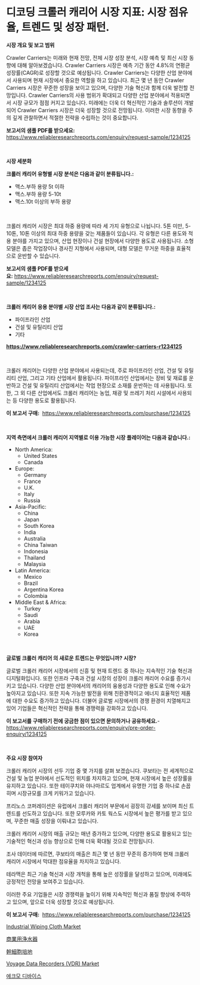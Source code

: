 <p><h1>디코딩 크롤러 캐리어 시장 지표: 시장 점유율, 트렌드 및 성장 패턴.</h1></p><p><strong>시장 개요 및 보고 범위</strong></p>
<p><p>Crawler Carriers는 미래와 현재 전망, 전체 시장 성장 분석, 시장 예측 및 최신 시장 동향에 대해 알아보겠습니다. Crawler Carriers 시장은 예측 기간 동안 4.8%의 연평균 성장률(CAGR)로 성장할 것으로 예상됩니다. Crawler Carriers는 다양한 산업 분야에서 사용되며 현재 시장에서 중요한 역할을 하고 있습니다. 최근 몇 년 동안 Crawler Carriers 시장은 꾸준한 성장을 보이고 있으며, 다양한 기술 혁신과 함께 더욱 발전할 전망입니다. Crawler Carriers의 사용 범위가 확대되고 다양한 산업 분야에서 적용되면서 시장 규모가 점점 커지고 있습니다. 미래에는 더욱 더 혁신적인 기술과 솔루션이 개발되어 Crawler Carriers 시장은 더욱 성장할 것으로 전망됩니다. 이러한 시장 동향을 주의 깊게 관찰하면서 적절한 전략을 수립하는 것이 중요합니다.</p></p>
<p><strong>보고서의 샘플 PDF를 받으세요:</strong> <a href="https://www.reliableresearchreports.com/enquiry/request-sample/1234125">https://www.reliableresearchreports.com/enquiry/request-sample/1234125</a></p>
<p>&nbsp;</p>
<p><strong>시장 세분화</strong></p>
<p><strong>크롤러 캐리어 유형별 시장 분석은 다음과 같이 분류됩니다.:</strong></p>
<p><ul><li>맥스.부하 용량 5t 이하</li><li>맥스.부하 용량 5-10t</li><li>맥스.10t 이상의 부하 용량</li></ul></p>
<p>&nbsp;</p>
<p><p>크롤러 캐리어 시장은 최대 하중 용량에 따라 세 가지 유형으로 나뉩니다. 5톤 미만, 5-10톤, 10톤 이상의 최대 하중 용량을 갖는 제품들이 있습니다. 각 유형은 다른 용도와 적용 분야를 가지고 있으며, 산업 현장이나 건설 현장에서 다양한 용도로 사용됩니다. 소형 모델은 좁은 작업장이나 경사진 지형에서 사용되며, 대형 모델은 무거운 하중을 효율적으로 운반할 수 있습니다.</p></p>
<p><strong>보고서의 샘플 PDF를 받으세요:</strong>&nbsp;<a href="https://www.reliableresearchreports.com/enquiry/request-sample/1234125">https://www.reliableresearchreports.com/enquiry/request-sample/1234125</a></p>
<p>&nbsp;</p>
<p><strong> 크롤러 캐리어 응용 분야별 시장 산업 조사는 다음과 같이 분류됩니다.:</strong></p>
<p><ul><li>파이프라인 산업</li><li>건설 및 유틸리티 산업</li><li>기타</li></ul></p>
<p><strong><a href="https://www.reliableresearchreports.com/crawler-carriers-r1234125">https://www.reliableresearchreports.com/crawler-carriers-r1234125</a></strong></p>
<p>&nbsp;</p>
<p><p>크롤러 캐리어는 다양한 산업 분야에서 사용되는데, 주로 파이프라인 산업, 건설 및 유틸리티 산업, 그리고 기타 산업에서 활용됩니다. 파이프라인 산업에서는 장비 및 재료를 운반하고 건설 및 유틸리티 산업에서는 작업 현장으로 소재를 운반하는 데 사용됩니다. 또한, 그 외 다른 산업에서도 크롤러 캐리어는 농업, 채광 및 쓰레기 처리 시설에서 사용되는 등 다양한 용도로 활용됩니다.</p></p>
<p><strong>이 보고서 구매:</strong>&nbsp; <a href="https://www.reliableresearchreports.com/purchase/1234125">https://www.reliableresearchreports.com/purchase/1234125</a></p>
<p>&nbsp;</p>
<p><strong>지역 측면에서 크롤러 캐리어 지역별로 이용 가능한 시장 플레이어는 다음과 같습니다.:</strong></p>
<p><ul>
    <li>
        North America:
        <ul>
            <li>United States</li>
            <li>Canada</li>
        </ul>
    </li>
    <li>
        Europe:
        <ul>
            <li>Germany</li>
            <li>France</li>
            <li>U.K.</li>
            <li>Italy</li>
            <li>Russia</li>
        </ul>
    </li>
    <li>
        Asia-Pacific:
        <ul>
            <li>China</li>
            <li>Japan</li>
            <li>South Korea</li>
            <li>India</li>
            <li>Australia</li>
            <li>China Taiwan</li>
            <li>Indonesia</li>
            <li>Thailand</li>
            <li>Malaysia</li>
        </ul>
    </li>
    <li>
        Latin America:
        <ul>
            <li>Mexico</li>
            <li>Brazil</li>
            <li>Argentina Korea</li>
            <li>Colombia</li>
        </ul>
    </li>
    <li>
        Middle East & Africa:
        <ul>
            <li>Turkey</li>
            <li>Saudi</li>
            <li>Arabia</li>
            <li>UAE</li>
            <li>Korea</li>
        </ul>
    </li>
    </ul></p>
<p>&nbsp;</p>
<p><strong>글로벌 크롤러 캐리어 의 새로운 트렌드는 무엇입니까? 시장?</strong></p>
<p><p>글로벌 크롤러 캐리어 시장에서의 신흥 및 현재 트렌드 중 하나는 지속적인 기술 혁신과 디지털화입니다. 또한 인프라 구축과 건설 시장의 성장이 크롤러 캐리어 수요를 증가시키고 있습니다. 다양한 산업 분야에서의 캐리어의 융용성과 다양한 용도로 인해 수요가 높아지고 있습니다. 또한 지속 가능한 발전을 위해 친환경적이고 에너지 효율적인 제품에 대한 수요도 증가하고 있습니다. 더불어 글로벌 시장에서의 경쟁 환경이 치열해지고 있어 기업들은 혁신적인 전략을 통해 경쟁력을 강화하고 있습니다.</p></p>
<p><strong>이 보고서를 구매하기 전에 궁금한 점이 있으면 문의하거나 공유하세요.</strong>- <a href="https://www.reliableresearchreports.com/enquiry/pre-order-enquiry/1234125">https://www.reliableresearchreports.com/enquiry/pre-order-enquiry/1234125</a></p>
<p>&nbsp;</p>
<p><strong>주요 시장 참여자</strong></p>
<p><p>크롤러 캐리어 시장의 선두 기업 중 몇 가지를 살펴 보겠습니다. 쿠보타는 전 세계적으로 건설 및 농업 분야에서 선도적인 위치를 차지하고 있으며, 현재 시장에서 높은 성장률을 유지하고 있습니다. 또한 테이쿠치와 야나마르도 업계에서 유명한 기업 중 하나로 손꼽히며 시장규모를 크게 키워가고 있습니다.</p><p>프리노스 코퍼레이션은 유럽에서 크롤러 캐리어 부문에서 굉장히 강세를 보이며 최신 트렌드를 선도하고 있습니다. 또한 모루카와 카토 웍스도 시장에서 높은 평가를 받고 있으며, 꾸준한 매출 성장을 이뤄내고 있습니다. </p><p>크롤러 캐리어 시장의 매출 규모는 매년 증가하고 있으며, 다양한 용도로 활용되고 있는 기술적인 혁신과 성능 향상으로 인해 더욱 확대될 것으로 전망됩니다.</p><p>조사 데이터에 따르면, 쿠보타의 매출은 최근 몇 년 동안 꾸준히 증가하여 현재 크롤러 캐리어 시장에서 막대한 점유율을 차지하고 있습니다.</p><p>테라맥은 최근 기술 혁신과 시장 개척을 통해 높은 성장률을 달성하고 있으며, 미래에도 긍정적인 전망을 보여주고 있습니다.</p><p>이러한 주요 기업들은 시장 경쟁력을 높이기 위해 지속적인 혁신과 품질 향상에 주력하고 있으며, 앞으로 더욱 성장할 것으로 예상됩니다.</p></p>
<p><strong>이 보고서 구매:</strong>&nbsp;&nbsp;<a href="https://www.reliableresearchreports.com/purchase/1234125">https://www.reliableresearchreports.com/purchase/1234125</a></p>
<p><p><a href="https://issuu.com/reportprime-2/docs/industrial-wiping-cloth-market-size-2030.pptx">Industrial Wiping Cloth Market</a></p><p><a href="https://github.com/cbigkbh02719/Market-Research-Report-List-1/blob/main/773286625026.md">商業用浄水器</a></p><p><a href="https://github.com/ReganWisoky2023/Market-Research-Report-List-1/blob/main/540654125028.md">幹細胞培地</a></p><p><a href="https://github.com/provorikovar/Market-Research-Report-List-3/blob/main/voyage-data-recorders-vdr-market.md">Voyage Data Recorders (VDR) Market</a></p><p><a href="https://github.com/vsr06p4p49/Market-Research-Report-List-1/blob/main/785790924774.md">에크모 디바이스</a></p></p>